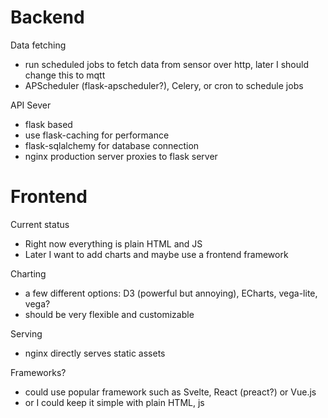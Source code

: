 # Backend
Data fetching 
  - run scheduled jobs to fetch data from sensor over http, later I should change this to mqtt
  - APScheduler (flask-apscheduler?), Celery, or cron to schedule jobs

API Sever
- flask based
- use flask-caching for performance 
- flask-sqlalchemy for database connection
- nginx production server proxies to flask server

# Frontend
Current status
- Right now everything is plain HTML and JS 
- Later I want to add charts and maybe use a frontend framework

Charting
- a few different options: D3 (powerful but annoying), ECharts, vega-lite, vega?
- should be very flexible and customizable

Serving
- nginx directly serves static assets

Frameworks?
- could use popular framework such as Svelte, React (preact?) or Vue.js
- or I could keep it simple with plain HTML, js
